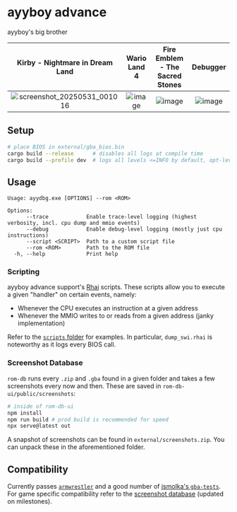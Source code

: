 # ayyboy advance
ayyboy's big brother

|                                        Kirby - Nightmare in Dream Land                                         |                                       Wario Land 4                                        |                              Fire Emblem - The Sacred Stones                              |                                         Debugger                                          |
| :------------------------------------------------------------------------------------------------------------: | :---------------------------------------------------------------------------------------: | :---------------------------------------------------------------------------------------: | :---------------------------------------------------------------------------------------: |
| ![screenshot_20250531_001016](https://github.com/user-attachments/assets/570c7d4b-a593-4633-b7eb-474f98fd7ed8) | ![image](https://github.com/user-attachments/assets/fe3492f8-4f5e-4cb6-b795-cf8e3770a6e1) | ![image](https://github.com/user-attachments/assets/bf519a58-f5d7-4f00-8439-6909de2d83e4) | ![image](https://github.com/user-attachments/assets/ba13412a-61ee-486c-9bbc-96bc61e4cf44) |




## Setup
```bash
# place BIOS in external/gba_bios.bin
cargo build --release      # disables all logs at compile time
cargo build --profile dev  # logs all levels <=INFO by default, opt-level 3 for performance
```

## Usage
```
Usage: ayydbg.exe [OPTIONS] --rom <ROM>

Options:
      --trace            Enable trace-level logging (highest verbosity, incl. cpu dump and mmio events)
      --debug            Enable debug-level logging (mostly just cpu instructions)
      --script <SCRIPT>  Path to a custom script file
      --rom <ROM>        Path to the ROM file
  -h, --help             Print help
```

### Scripting
ayyboy advance support's [Rhai](https://rhai.rs/) scripts. These scripts allow you to execute a given "handler" on certain events, namely:
* Whenever the CPU executes an instruction at a given address
* Whenever the MMIO writes to or reads from a given address (janky implementation)

Refer to the [`scripts` folder](https://github.com/ioncodes/ayyboy-advance/tree/master/scripts) for examples. In particular, `dump_swi.rhai` is noteworthy as it logs every BIOS call.

### Screenshot Database
`rom-db` runs every `.zip` and `.gba` found in a given folder and takes a few screenshots every now and then. These are saved in `rom-db-ui/public/screenshots`:
```bash
# inside of rom-db-ui
npm install
npm run build # prod build is recommended for speed
npx serve@latest out
```

A snapshot of screenshots can be found in `external/screenshots.zip`. You can unpack these in the aforementioned folder.

## Compatibility
Currently passes [`armwrestler`](https://github.com/destoer/armwrestler-gba-fixed/tree/master) and a good number of [jsmolka's `gba-tests`](https://github.com/jsmolka/gba-tests). For game specific compatibility refer to the [screenshot database](https://ayyadvance.layle.dev/) (updated on milestones).
